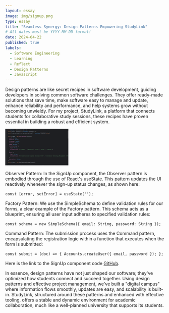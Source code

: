 ```yaml
---
layout: essay
image: img/signup.png
type: essay
title: "Seamless Synergy: Design Patterns Empowering StudyLink"
# All dates must be YYYY-MM-DD format!
date: 2024-04-22
published: true
labels:
  - Software Engineering
  - Learning
  - Reflect
  - Design Patterns
  - Javascript
---
```


Design patterns are like secret recipes in software development, guiding developers in solving common software challenges. They offer ready-made solutions that save time, make software easy to manage and update, enhance reliability and performance, and help systems grow without becoming unwieldy. For my project, StudyLink, a platform that connects students for collaborative study sessions, these recipes have proven essential in building a robust and efficient system.

<img width="200px" class="rounded float-start pe-4" src="../img/signup.png" alt="Main visual for StudyLink">

Observer Pattern: In the SignUp component, the Observer pattern is embodied through the use of React's useState. This pattern updates the UI reactively whenever the sign-up status changes, as shown here:

```
const [error, setError] = useState('');
```

Factory Pattern: We use the SimpleSchema to define validation rules for our forms, a clear example of the Factory pattern. This schema acts as a blueprint, ensuring all user input adheres to specified validation rules:

```
const schema = new SimpleSchema({ email: String, password: String });
```

Command Pattern: The submission process uses the Command pattern, encapsulating the registration logic within a function that executes when the form is submitted:

```
const submit = (doc) => { Accounts.createUser({ email, password }); };
```
Here is the link to the SignUp component code [GitHub](https://github.com/phoenix-codecrafters/StudyLink/blob/main/app/imports/ui/pages/SignUp.jsx).

In essence, design patterns have not just shaped our software; they've optimized how students connect and succeed together. Using design patterns and effective project management, we've built a "digital campus" where information flows smoothly, updates are easy, and scalability is built-in. StudyLink, structured around these patterns and enhanced with effective tooling, offers a stable and dynamic environment for academic collaboration, much like a well-planned university that supports its students.
